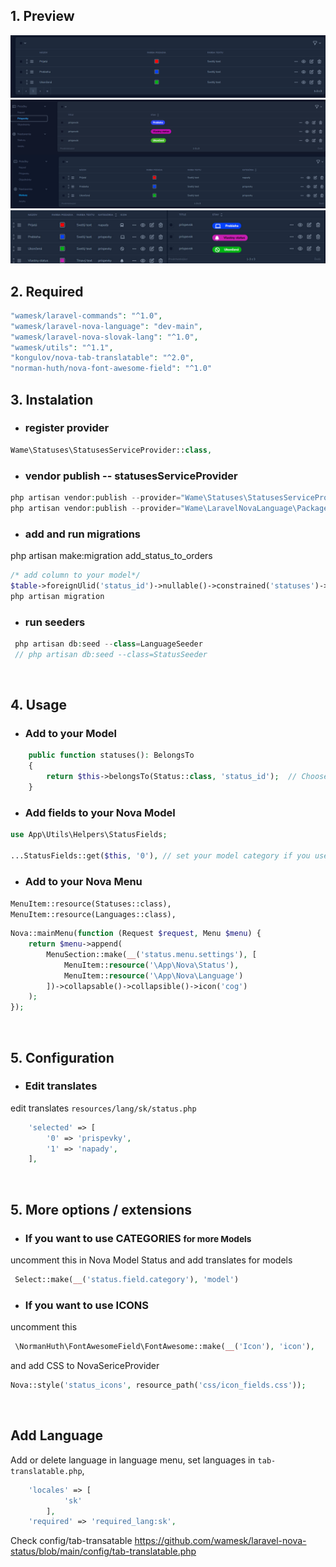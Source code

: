 
## 1. Preview
<img alt="preview" src="statuses.png">
<img alt="preview" src="img2.png">
<img alt="preview" src="img3.jpg">
<br>

## 2. Required

```php
"wamesk/laravel-commands": "^1.0",
"wamesk/laravel-nova-language": "dev-main",
"wamesk/laravel-nova-slovak-lang": "^1.0",
"wamesk/utils": "^1.1",
"kongulov/nova-tab-translatable": "^2.0",
"norman-huth/nova-font-awesome-field": "^1.0"
```

## 3. Instalation

- ### register provider
```php
Wame\Statuses\StatusesServiceProvider::class,
```

- ### vendor publish   -- statusesServiceProvider
```php
php artisan vendor:publish --provider="Wame\Statuses\StatusesServiceProvider"
php artisan vendor:publish --provider="Wame\LaravelNovaLanguage\PackageServiceProvider"
```
- ### add and run migrations
php artisan make:migration add_status_to_orders
```php
/* add column to your model*/
$table->foreignUlid('status_id')->nullable()->constrained('statuses')->cascadeOnUpdate()->nullOnDelete();
php artisan migration
```
- ### run seeders
```php
 php artisan db:seed --class=LanguageSeeder
 // php artisan db:seed --class=StatusSeeder
```

<br>

## 4. Usage

- ### Add to your Model
``` php
    public function statuses(): BelongsTo
    {
        return $this->belongsTo(Status::class, 'status_id');  // Choose your model
    }
```
- ### Add fields to your Nova Model
``` php
use App\Utils\Helpers\StatusFields;

...StatusFields::get($this, '0'), // set your model category if you use more categories
``` 

- ### Add to your Nova Menu
`MenuItem::resource(Statuses::class),` <br>
`MenuItem::resource(Languages::class),`
```php
Nova::mainMenu(function (Request $request, Menu $menu) {
    return $menu->append(
        MenuSection::make(__('status.menu.settings'), [
            MenuItem::resource('\App\Nova\Status'),
            MenuItem::resource('\App\Nova\Language')
        ])->collapsable()->collapsible()->icon('cog')
    );
});
```
<br>

## 5. Configuration

- ### Edit translates
 edit translates  `resources/lang/sk/status.php `
```php
    'selected' => [
        '0' => 'prispevky',
        '1' => 'napady',
    ],
```
<br>

## 5. More options / extensions

- ### If you want to use CATEGORIES <small>for more Models </small>
uncomment this in Nova Model Status and add translates for models
```php
 Select::make(__('status.field.category'), 'model')
```

- ### If you want to use ICONS 
uncomment this
```php
 \NormanHuth\FontAwesomeField\FontAwesome::make(__('Icon'), 'icon'),
```
and add CSS to NovaSericeProvider
```php
Nova::style('status_icons', resource_path('css/icon_fields.css'));
```
<br>


## Add Language
Add or delete language in language menu,
set languages in `tab-translatable.php`,

```php
    'locales' => [
            'sk'
        ],
    'required' => 'required_lang:sk',
```
Check config/tab-transatable https://github.com/wamesk/laravel-nova-status/blob/main/config/tab-translatable.php

